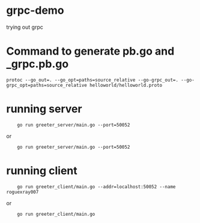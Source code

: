 # grpc-demo
trying out grpc

# Command to generate pb.go and _grpc.pb.go 
```protoc --go_out=. --go_opt=paths=source_relative --go-grpc_out=. --go-grpc_opt=paths=source_relative helloworld/helloworld.proto```

# running server
```
    go run greeter_server/main.go --port=50052
```    
or    
```
    go run greeter_server/main.go --port=50052
```

# running client
```
    go run greeter_client/main.go --addr=localhost:50052 --name roguexray007
```    
or
```
    go run greeter_client/main.go
```
